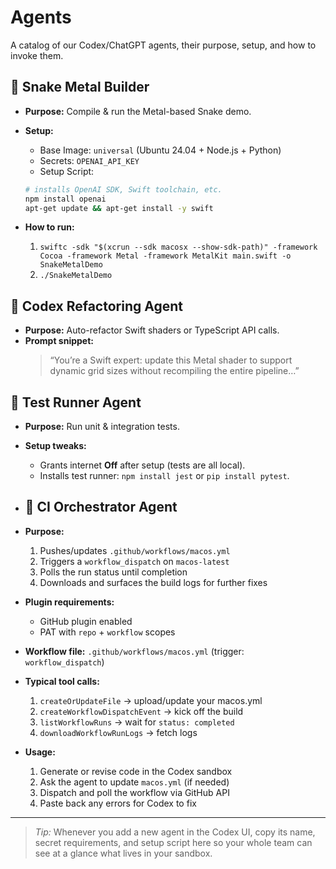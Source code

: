 # Agents

A catalog of our Codex/ChatGPT agents, their purpose, setup, and how to invoke them.

## 🐍 Snake Metal Builder

- **Purpose:** Compile & run the Metal-based Snake demo.
- **Setup:**

  - Base Image: `universal` (Ubuntu 24.04 + Node.js + Python)
  - Secrets: `OPENAI_API_KEY`
  - Setup Script:

  ```bash
  # installs OpenAI SDK, Swift toolchain, etc.
  npm install openai
  apt-get update && apt-get install -y swift
  ```

- **How to run:**
  1. `swiftc -sdk "$(xcrun --sdk macosx --show-sdk-path)" -framework Cocoa -framework Metal -framework MetalKit main.swift -o SnakeMetalDemo`
  2. `./SnakeMetalDemo`

## 🤖 Codex Refactoring Agent

- **Purpose:** Auto-refactor Swift shaders or TypeScript API calls.
- **Prompt snippet:**
  > “You’re a Swift expert: update this Metal shader to support dynamic grid sizes without recompiling the entire pipeline…”

## 🧪 Test Runner Agent

- **Purpose:** Run unit & integration tests.
- **Setup tweaks:**

  - Grants internet **Off** after setup (tests are all local).
  - Installs test runner: `npm install jest` or `pip install pytest`.

- ## 🤖 CI Orchestrator Agent

- **Purpose:**

  1. Pushes/updates `.github/workflows/macos.yml`
  2. Triggers a `workflow_dispatch` on `macos-latest`
  3. Polls the run status until completion
  4. Downloads and surfaces the build logs for further fixes

- **Plugin requirements:**

  - GitHub plugin enabled
  - PAT with `repo` + `workflow` scopes

- **Workflow file:**
  `.github/workflows/macos.yml` (trigger: `workflow_dispatch`)

- **Typical tool calls:**

  1. `createOrUpdateFile` → upload/update your macos.yml
  2. `createWorkflowDispatchEvent` → kick off the build
  3. `listWorkflowRuns` → wait for `status: completed`
  4. `downloadWorkflowRunLogs` → fetch logs

- **Usage:**
  1. Generate or revise code in the Codex sandbox
  2. Ask the agent to update `macos.yml` (if needed)
  3. Dispatch and poll the workflow via GitHub API
  4. Paste back any errors for Codex to fix

---

> _Tip:_ Whenever you add a new agent in the Codex UI, copy its name, secret requirements, and setup script here so your whole team can see at a glance what lives in your sandbox.
